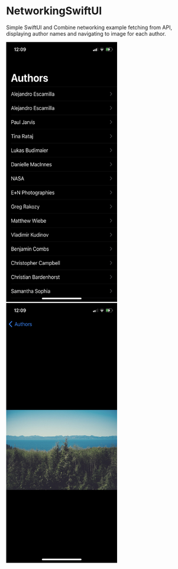 # NetworkingSwiftUI
Simple SwiftUI and Combine networking example fetching from API, displaying author names and navigating to image for each author.  


<img src="IMG_3057.PNG" width="300" height="700">

<img src="IMG_3058.PNG" width="300" height="700">
